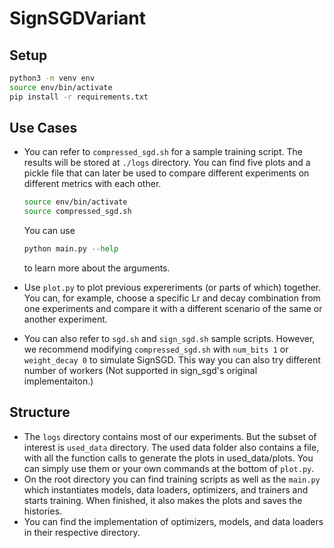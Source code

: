 # SignSGDVariant

## Setup
```bash
python3 -m venv env
source env/bin/activate
pip install -r requirements.txt
```
## Use Cases
- You can refer to `compressed_sgd.sh` for a sample training script. The results will be stored at `./logs` directory. You can find five plots and a pickle file that can later be used to compare different experiments on different metrics with each other.
    ```bash
    source env/bin/activate
    source compressed_sgd.sh
    ```
    You can use 
    ```Python
    python main.py --help
    ```
    to learn more about the arguments.

- Use `plot.py` to plot previous expereriments (or parts of which) together. You can, for example, choose a specific Lr and decay combination from one experiments and compare it with a different scenario of the same or another experiment.

- You can also refer to `sgd.sh` and `sign_sgd.sh` sample scripts. However, we recommend modifying `compressed_sgd.sh` with `num_bits 1` or `weight_decay 0` to simulate SignSGD. This way you can also try different number of workers (Not supported in sign_sgd's original implementaiton.)

## Structure
- The `logs` directory contains most of our experiments. But the subset of interest is `used_data` directory. The used data folder also contains a file, with all the function calls to generate the plots in used_data/plots. You can simply use them or your own commands at the bottom of `plot.py`.
- On the root directory you can find training scripts as well as the `main.py` which instantiates models, data loaders, optimizers, and trainers and starts training. When finished, it also makes the plots and saves the histories.
- You can find the implementation of optimizers, models, and data loaders in their respective directory. 

